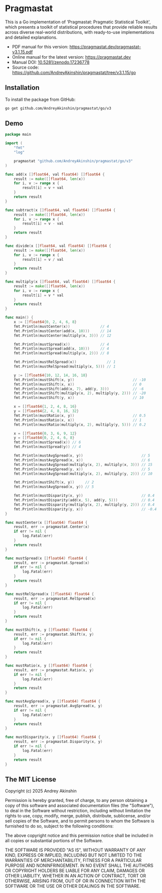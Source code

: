 # Pragmastat

This is a Go implementation of 'Pragmastat: Pragmatic Statistical Toolkit', which presents a toolkit of statistical procedures that provide reliable results across diverse real-world distributions, with ready-to-use implementations and detailed explanations.

- PDF manual for this version: https://pragmastat.dev/pragmastat-v3.1.15.pdf
- Online manual for the latest version: https://pragmastat.dev
- Manual DOI: [10.5281/zenodo.17236778](https://doi.org/10.5281/zenodo.17236778)
- Source code: https://github.com/AndreyAkinshin/pragmastat/tree/v3.1.15/go

## Installation

To install the package from GitHub:

```bash
go get github.com/AndreyAkinshin/pragmastat/go/v3
```

## Demo

```go
package main

import (
	"fmt"
	"log"

	pragmastat "github.com/AndreyAkinshin/pragmastat/go/v3"
)

func add(x []float64, val float64) []float64 {
	result := make([]float64, len(x))
	for i, v := range x {
		result[i] = v + val
	}
	return result
}

func subtract(x []float64, val float64) []float64 {
	result := make([]float64, len(x))
	for i, v := range x {
		result[i] = v - val
	}
	return result
}

func divide(x []float64, val float64) []float64 {
	result := make([]float64, len(x))
	for i, v := range x {
		result[i] = v / val
	}
	return result
}

func multiply(x []float64, val float64) []float64 {
	result := make([]float64, len(x))
	for i, v := range x {
		result[i] = v * val
	}
	return result
}

func main() {
	x := []float64{0, 2, 4, 6, 8}
	fmt.Println(mustCenter(x))              // 4
	fmt.Println(mustCenter(add(x, 10)))     // 14
	fmt.Println(mustCenter(multiply(x, 3))) // 12

	fmt.Println(mustSpread(x))              // 4
	fmt.Println(mustSpread(add(x, 10)))     // 4
	fmt.Println(mustSpread(multiply(x, 2))) // 8

	fmt.Println(mustRelSpread(x))              // 1
	fmt.Println(mustRelSpread(multiply(x, 5))) // 1

	y := []float64{10, 12, 14, 16, 18}
	fmt.Println(mustShift(x, y))                           // -10
	fmt.Println(mustShift(x, x))                           // 0
	fmt.Println(mustShift(add(x, 7), add(y, 3)))           // -6
	fmt.Println(mustShift(multiply(x, 2), multiply(y, 2))) // -20
	fmt.Println(mustShift(y, x))                           // 10

	x = []float64{1, 2, 4, 8, 16}
	y = []float64{2, 4, 8, 16, 32}
	fmt.Println(mustRatio(x, y))                           // 0.5
	fmt.Println(mustRatio(x, x))                           // 1
	fmt.Println(mustRatio(multiply(x, 2), multiply(y, 5))) // 0.2

	x = []float64{0, 3, 6, 9, 12}
	y = []float64{0, 2, 4, 6, 8}
	fmt.Println(mustSpread(x)) // 6
	fmt.Println(mustSpread(y)) // 4

	fmt.Println(mustAvgSpread(x, y))                           // 5
	fmt.Println(mustAvgSpread(x, x))                           // 6
	fmt.Println(mustAvgSpread(multiply(x, 2), multiply(x, 3))) // 15
	fmt.Println(mustAvgSpread(y, x))                           // 5
	fmt.Println(mustAvgSpread(multiply(x, 2), multiply(y, 2))) // 10

	fmt.Println(mustShift(x, y))     // 2
	fmt.Println(mustAvgSpread(x, y)) // 5

	fmt.Println(mustDisparity(x, y))                           // 0.4
	fmt.Println(mustDisparity(add(x, 5), add(y, 5)))           // 0.4
	fmt.Println(mustDisparity(multiply(x, 2), multiply(y, 2))) // 0.4
	fmt.Println(mustDisparity(y, x))                           // -0.4
}

func mustCenter(x []float64) float64 {
	result, err := pragmastat.Center(x)
	if err != nil {
		log.Fatal(err)
	}
	return result
}

func mustSpread(x []float64) float64 {
	result, err := pragmastat.Spread(x)
	if err != nil {
		log.Fatal(err)
	}
	return result
}

func mustRelSpread(x []float64) float64 {
	result, err := pragmastat.RelSpread(x)
	if err != nil {
		log.Fatal(err)
	}
	return result
}

func mustShift(x, y []float64) float64 {
	result, err := pragmastat.Shift(x, y)
	if err != nil {
		log.Fatal(err)
	}
	return result
}

func mustRatio(x, y []float64) float64 {
	result, err := pragmastat.Ratio(x, y)
	if err != nil {
		log.Fatal(err)
	}
	return result
}

func mustAvgSpread(x, y []float64) float64 {
	result, err := pragmastat.AvgSpread(x, y)
	if err != nil {
		log.Fatal(err)
	}
	return result
}

func mustDisparity(x, y []float64) float64 {
	result, err := pragmastat.Disparity(x, y)
	if err != nil {
		log.Fatal(err)
	}
	return result
}
```

## The MIT License

Copyright (c) 2025 Andrey Akinshin

Permission is hereby granted, free of charge, to any person obtaining
a copy of this software and associated documentation files (the
"Software"), to deal in the Software without restriction, including
without limitation the rights to use, copy, modify, merge, publish,
distribute, sublicense, and/or sell copies of the Software, and to
permit persons to whom the Software is furnished to do so, subject to
the following conditions:

The above copyright notice and this permission notice shall be
included in all copies or substantial portions of the Software.

THE SOFTWARE IS PROVIDED "AS IS", WITHOUT WARRANTY OF ANY KIND,
EXPRESS OR IMPLIED, INCLUDING BUT NOT LIMITED TO THE WARRANTIES OF
MERCHANTABILITY, FITNESS FOR A PARTICULAR PURPOSE AND
NONINFRINGEMENT. IN NO EVENT SHALL THE AUTHORS OR COPYRIGHT HOLDERS BE
LIABLE FOR ANY CLAIM, DAMAGES OR OTHER LIABILITY, WHETHER IN AN ACTION
OF CONTRACT, TORT OR OTHERWISE, ARISING FROM, OUT OF OR IN CONNECTION
WITH THE SOFTWARE OR THE USE OR OTHER DEALINGS IN THE SOFTWARE.
